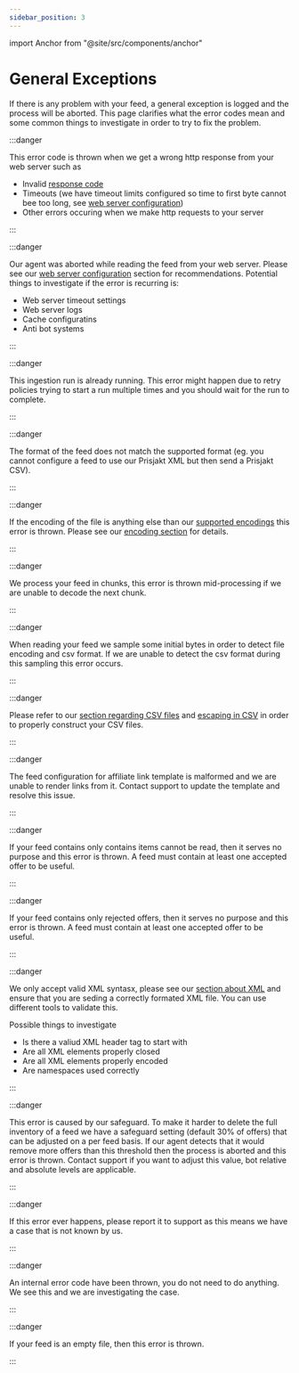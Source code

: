 ```yaml
---
sidebar_position: 3
---
```


import Anchor from "@site/src/components/anchor"

# General Exceptions

If there is any problem with your feed, a general exception is logged and the process will be aborted. This page clarifies what the error codes mean and some common things to investigate in order to try to fix the problem.

:::danger <Anchor id="request_error" title="request_error" />

This error code is thrown when we get a wrong http response from your web server such as

- Invalid [response code](https://developer.mozilla.org/en-US/docs/Web/HTTP/Status#client_error_responses)
- Timeouts (we have timeout limits configured so time to first byte cannot bee too long, see [web server configuration](http://localhost:3000/infrastructure/web-server-configuration#do-not))
- Other errors occuring when we make http requests to your server

:::

:::danger <Anchor id="incomplete_read_error" title="incomplete_read_error" />

Our agent was aborted while reading the feed from your web server. Please see our [web server configuration](/infrastructure/web-server-configuration) section for recommendations.
Potential things to investigate if the error is recurring is:

- Web server timeout settings
- Web server logs
- Cache configuratins
- Anti bot systems

:::

:::danger <Anchor id="run_already_started" title="run_already_started" />

This ingestion run is already running. This error might happen due to retry policies trying to start a run multiple times and you should wait for the run to complete.

:::

:::danger <Anchor id="invalid_feed_format" title="invalid_feed_format" />

The format of the feed does not match the supported format (eg. you cannot configure a feed to use our Prisjakt XML but then send a Prisjakt CSV).

:::

:::danger <Anchor id="invalid_encoding" title="invalid_encoding" />

If the encoding of the file is anything else than our [supported encodings](/advanced/file-encoding.md#supported-file-encodings) this error is thrown. Please see our [encoding section](/advanced/file-encoding.md) for details.

:::

:::danger <Anchor id="process_encoding_error" title="process_encoding_error" />

We process your feed in chunks, this error is thrown mid-processing if we are unable to decode the next chunk.

:::


:::danger <Anchor id="sample_decode_error" title="sample_decode_error" />

When reading your feed we sample some initial bytes in order to detect file encoding and csv format. If we are unable to detect the csv format during this sampling this error occurs.

:::


:::danger <Anchor id="invalid_csv_delimiter" title="invalid_csv_delimiter" />

Please refer to our [section regarding CSV files](/advanced/csv/index.md) and [escaping in CSV](/advanced/csv/escaping-data.md) in order to properly construct your CSV files.

:::

:::danger <Anchor id="malformed_affiliate_link_template" title="malformed_affiliate_link_template" />

The feed configuration for affiliate link template is malformed and we are unable to render links from it. Contact support to update the template and resolve this issue.

:::

:::danger <Anchor id="zero_offers_processed" title="zero_offers_processed" />

If your feed contains only contains items cannot be read, then it serves no purpose and this error is thrown. A feed must contain at least one accepted offer to be useful.

:::

:::danger <Anchor id="all_offers_rejected" title="all_offers_rejected" />

If your feed contains only rejected offers, then it serves no purpose and this error is thrown. A feed must contain at least one accepted offer to be useful.

:::

:::danger <Anchor id="invalid_xml_structure" title="invalid_xml_structure" />

We only accept valid XML syntasx, please see our [section about XML](/advanced/xml/index.md) and ensure that you are seding a correctly formated XML file. You can use different tools to validate this.

Possible things to investigate

- Is there a valiud XML header tag to start with
- Are all XML elements properly closed
- Are all XML elements properly encoded
- Are namespaces used correctly

:::

:::danger <Anchor id="offers_to_remove_above_threshold_error" title="offers_to_remove_above_threshold_error" />

This error is caused by our safeguard. To make it harder to delete the full inventory of a feed we have a safeguard setting (default 30% of offers) that can be adjusted on a per feed basis. If our agent detects that it would remove more offers than this threshold then the process is aborted and this error is thrown. Contact support if you want to adjust this value, bot relative and absolute levels are applicable.

:::

:::danger <Anchor id="unexpected_error" title="unexpected_error" />

If this error ever happens, please report it to support as this means we have a case that is not known by us.

:::

:::danger <Anchor id="internal_error" title="internal_error" />

An internal error code have been thrown, you do not need to do anything. We see this and we are investigating the case.

:::

:::danger <Anchor id="empty_feed" title="empty_feed" />

If your feed is an empty file, then this error is thrown.

:::